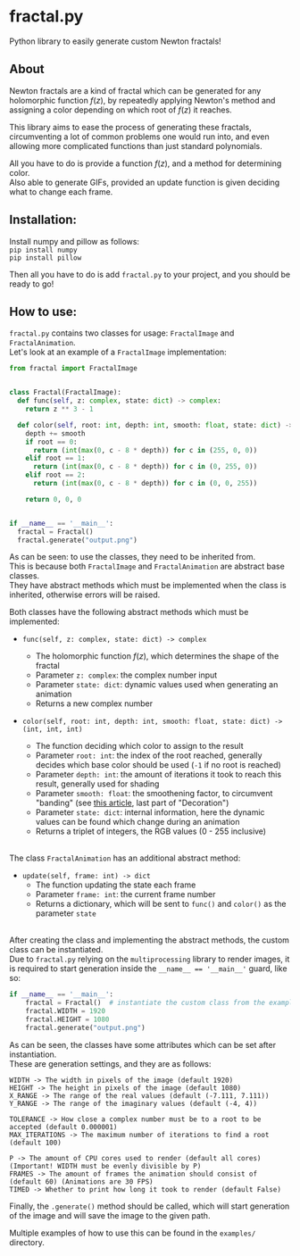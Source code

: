 # fractal.py
Python library to easily generate custom Newton fractals!

## About
Newton fractals are a kind of fractal which can be generated for any holomorphic function $f(z)$, by repeatedly applying Newton's method and assigning a color depending on which root of $f(z)$ it reaches.  

This library aims to ease the process of generating these fractals, circumventing a lot of common problems one would run into, and even allowing more complicated functions than just standard polynomials.

All you have to do is provide a function $f(z)$, and a method for determining color.  
Also able to generate GIFs, provided an update function is given deciding what to change each frame.

## Installation:
Install numpy and pillow as follows:  
`pip install numpy`  
`pip install pillow`  

Then all you have to do is add `fractal.py` to your project, and you should be ready to go!  

## How to use:
`fractal.py` contains two classes for usage: `FractalImage` and `FractalAnimation`.  
Let's look at an example of a `FractalImage` implementation:

```python
from fractal import FractalImage


class Fractal(FractalImage):
  def func(self, z: complex, state: dict) -> complex:
    return z ** 3 - 1

  def color(self, root: int, depth: int, smooth: float, state: dict) -> (int, int, int):
    depth += smooth
    if root == 0:
      return (int(max(0, c - 8 * depth)) for c in (255, 0, 0))
    elif root == 1:
      return (int(max(0, c - 8 * depth)) for c in (0, 255, 0))
    elif root == 2:
      return (int(max(0, c - 8 * depth)) for c in (0, 0, 255))

    return 0, 0, 0


if __name__ == '__main__':
  fractal = Fractal()
  fractal.generate("output.png")
```
As can be seen: to use the classes, they need to be inherited from.  
This is because both `FractalImage` and `FractalAnimation` are abstract base classes.  
They have abstract methods which must be implemented when the class is inherited, otherwise errors will be raised.

Both classes have the following abstract methods which must be implemented:  
* `func(self, z: complex, state: dict) -> complex`
  * The holomorphic function $f(z)$, which determines the shape of the fractal
  * Parameter `z: complex`: the complex number input
  * Parameter `state: dict`: dynamic values used when generating an animation
  * Returns a new complex number


* `color(self, root: int, depth: int, smooth: float, state: dict) -> (int, int, int)`
  * The function deciding which color to assign to the result
  * Parameter `root: int`: the index of the root reached, generally decides which base color should be used (`-1` if no root is reached)
  * Parameter `depth: int`: the amount of iterations it took to reach this result, generally used for shading
  * Parameter `smooth: float`: the smoothening factor, to circumvent "banding" (see [this article](https://www.chiark.greenend.org.uk/~sgtatham/newton/), last part of "Decoration")
  * Parameter `state: dict`: internal information, here the dynamic values can be found which change during an animation
  * Returns a triplet of integers, the RGB values (0 - 255 inclusive)
  
&nbsp;  
The class `FractalAnimation` has an additional abstract method:
* `update(self, frame: int) -> dict`
  * The function updating the state each frame
  * Parameter `frame: int`: the current frame number
  * Returns a dictionary, which will be sent to `func()` and `color()` as the parameter `state`

&nbsp;  
After creating the class and implementing the abstract methods, the custom class can be instantiated.  
Due to `fractal.py` relying on the `multiprocessing` library to render images, 
it is required to start generation inside the `__name__ == '__main__'` guard, like so:
```python
if __name__ == '__main__':
    fractal = Fractal()  # instantiate the custom class from the example above
    fractal.WIDTH = 1920
    fractal.HEIGHT = 1080
    fractal.generate("output.png")
```
As can be seen, the classes have some attributes which can be set after instantiation.  
These are generation settings, and they are as follows:
```text
WIDTH -> The width in pixels of the image (default 1920)
HEIGHT -> The height in pixels of the image (default 1080)
X_RANGE -> The range of the real values (default (-7.111, 7.111))
Y_RANGE -> The range of the imaginary values (default (-4, 4))

TOLERANCE -> How close a complex number must be to a root to be accepted (default 0.000001)
MAX_ITERATIONS -> The maximum number of iterations to find a root (default 100)

P -> The amount of CPU cores used to render (default all cores) (Important! WIDTH must be evenly divisible by P)
FRAMES -> The amount of frames the animation should consist of (default 60) (Animations are 30 FPS)
TIMED -> Whether to print how long it took to render (default False)
```

Finally, the `.generate()` method should be called, which will start generation of the image and will save the image to the given path.

Multiple examples of how to use this can be found in the `examples/` directory.
